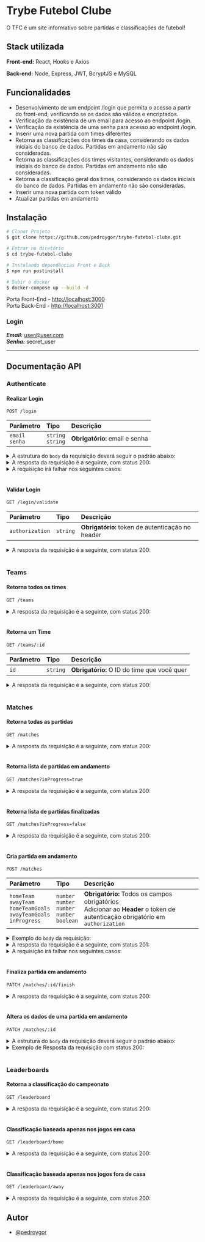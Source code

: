 # Trybe Futebol Clube

O TFC é um site informativo sobre partidas e classificações de futebol!

## Stack utilizada

**Front-end:** React, Hooks e Axios

**Back-end:** Node, Express, JWT, BcryptJS e MySQL

## Funcionalidades

- Desenvolvimento de um endpoint /login que permita o acesso a partir do front-end, verificando se os dados são válidos e encriptados.
- Verificação da existência de um email para acesso ao endpoint /login.
- Verificação da existência de uma senha para acesso ao endpoint /login.
- Inserir uma nova partida com times diferentes
- Retorna as classificações dos times da casa, considerando os dados iniciais do banco de dados. Partidas em andamento não são consideradas.
- Retorna as classificações dos times visitantes, considerando os dados iniciais do banco de dados. Partidas em andamento não são consideradas.
- Retorna a classificação geral dos times, considerando os dados iniciais do banco de dados. Partidas em andamento não são consideradas.
- Inserir uma nova partida com token válido
- Atualizar partidas em andamento

## Instalação

```bash
# Clonar Projeto
$ git clone https://github.com/pedroygor/trybe-futebol-clube.git

# Entrar no diretório
$ cd trybe-futebol-clube

# Instalando dependências Front e Back
$ npm run postinstall

# Subir o docker
$ docker-compose up --build -d
```


Porta Front-End - [http://localhost:3000](http://localhost:3000)</br>
Porta Back-End - [http://localhost:3001](http://localhost:3001)

### Login

***Email:*** user@user.com</br>
***Senha:*** secret_user

---

## Documentação API

### Authenticate

#### Realizar Login

```http
POST /login
```

| Parâmetro            | Tipo                    | Descrição                              |
| :------------------- | :---------------------- | :------------------------------------- |
| `email`</br> `senha` | `string` </br> `string` | **Obrigatório:** email e senha |

<details>
  <summary>A estrutura do <code>body</code> da requisição deverá seguir o padrão abaixo:</summary>

```json
{
  "email": "admin@admin.com",
  "password": "secret_admin"
}
```

</details>

<details>
  <summary>A resposta da requisição é a seguinte, com status 200:</summary>

```json
{
  "token": "eyJhbGciOiJIUzI1NiIsInR5cCI6IkpXVCJ9.eyJpZCI6MSwicm9sZSI6ImFkbWluIiwiaWF0IjoxNjU0NTI3MTg5fQ.XS_9AA82iNoiVaASi0NtJpqOQ_gHSHhxrpIdigiT-fc"
}
```

</details>

<details>
  <summary>A requisição irá falhar nos seguintes casos:</summary>
  - A rota retorna o código <code>400</code>, com a mensagem <code>All fields must be filled</code> caso o campo email não seja informado no body da requisição;<br>
  - A rota retorna o código <code>400</code>, com a mensagem <code>All fields must be filled</code> caso o campo email não seja informado no body da requisição;<br>
  - A rota retorna o código <code>400</code>, com a mensagem <code>Incorrect email or password</code> caso o campo email seja inválido no body da requisição;<br>
  - A rota retorna o código <code>400</code>, com a mensagem <code>Incorrect email or password</code> caso o campo password seja inválido no body da requisição;<br>
</details>
</br>

#### Validar Login

```http
GET /login/validate
```

| Parâmetro   | Tipo       | Descrição                           |
| :---------- | :--------- | :---------------------------------- |
| `authorization` | `string` | **Obrigatório:** token de autenticação no header |

<details>
  <summary>A resposta da requisição é a seguinte, com status 200:</summary>

```json
{ "role": "admin" }
```

</details>
<br>

### Teams

#### Retorna todos os times

```http
GET /teams
```

<details>
  <summary>A resposta da requisição é a seguinte, com status 200:</summary>

```json
[
  {
    "id": 1,
    "teamName": "Avaí/Kindermann"
  },
  {
    "id": 2,
    "teamName": "Bahia"
  },
  {
    "id": 3,
    "teamName": "Botafogo"
  },
  // ...
]
```

</details>
</br>

#### Retorna um Time

```http
GET /teams/:id
```

| Parâmetro   | Tipo       | Descrição                           |
| :---------- | :--------- | :---------------------------------- |
| `id` | `string` | **Obrigatório:** O ID do time que você quer  |

<details>
  <summary>A resposta da requisição é a seguinte, com status 200:</summary>

```json
[
  {
    "id": 1,
    "teamName": "Avaí/Kindermann"
  },
  {
    "id": 2,
    "teamName": "Bahia"
  },
  {
    "id": 3,
    "teamName": "Botafogo"
  },
  // ...
]
```

</details>
<br>

### Matches

#### Retorna todas as partidas

```http
GET /matches
```

<details>
  <summary>A resposta da requisição é a seguinte, com status 200:</summary>

```json
[
  {
    "id": 1,
    "homeTeam": 16,
    "homeTeamGoals": 1,
    "awayTeam": 8,
    "awayTeamGoals": 1,
    "inProgress": false,
    "teamHome": {
      "teamName": "São Paulo"
    },
    "teamAway": {
      "teamName": "Grêmio"
    }
  },
  // ...
  {
    "id": 41,
    "homeTeam": 16,
    "homeTeamGoals": 2,
    "awayTeam": 9,
    "awayTeamGoals": 0,
    "inProgress": true,
    "teamHome": {
      "teamName": "São Paulo"
    },
    "teamAway": {
      "teamName": "Internacional"
    }
  }
]
```

</details>
</br>

#### Retorna lista de partidas em andamento

```http
GET /matches?inProgress=true
```

<details>
  <summary>A resposta da requisição é a seguinte, com status 200:</summary>

```json
[
  {
    "id": 41,
    "homeTeam": 16,
    "homeTeamGoals": 2,
    "awayTeam": 9,
    "awayTeamGoals": 0,
    "inProgress": true,
    "teamHome": {
      "teamName": "São Paulo"
    },
    "teamAway": {
      "teamName": "Internacional"
    }
  },
  {
    "id": 42,
    "homeTeam": 6,
    "homeTeamGoals": 1,
    "awayTeam": 1,
    "awayTeamGoals": 0,
    "inProgress": true,
    "teamHome": {
      "teamName": "Ferroviária"
    },
    "teamAway": {
      "teamName": "Avaí/Kindermann"
    }
  }
]
```

</details>
</br>

#### Retorna lista de partidas finalizadas

```http
GET /matches?inProgress=false
```

<details>
  <summary>A resposta da requisição é a seguinte, com status 200:</summary>

```json
[
  {
    "id": 1,
    "homeTeam": 16,
    "homeTeamGoals": 1,
    "awayTeam": 8,
    "awayTeamGoals": 1,
    "inProgress": false,
    "teamHome": {
      "teamName": "São Paulo"
    },
    "teamAway": {
      "teamName": "Grêmio"
    }
  },
  {
    "id": 2,
    "homeTeam": 9,
    "homeTeamGoals": 1,
    "awayTeam": 14,
    "awayTeamGoals": 1,
    "inProgress": false,
    "teamHome": {
      "teamName": "Internacional"
    },
    "teamAway": {
      "teamName": "Santos"
    }
  }
]
```

</details>
</br>

#### Cria partida em andamento

```http
POST /matches
```

| Parâmetro   | Tipo       | Descrição                           |
| :---------- | :--------- | :---------------------------------- |
| `homeTeam` </br> `awayTeam` </br> `homeTeamGoals` </br> `awayTeamGoals` </br> `inProgress`| `number` </br> `number` </br> `number` </br> `number` </br> `boolean` | **Obrigatório:** Todos os campos obrigatórios </br> Adicionar ao **Header** o token de autenticação obrigatório em `authorization`   |


<details>
  <summary>Exemplo do <code>body</code> da requisição:</summary>

```json
{
  "homeTeam": 16, // O valor deve ser o id do time
  "awayTeam": 8, // O valor deve ser o id do time
  "homeTeamGoals": 2,
  "awayTeamGoals": 2,
  "inProgress": true
}
```

</details>

<details>
  <summary>A resposta da requisição é a seguinte, com status 201:</summary>

```json
{
  "id": 1,
  "homeTeam": 16,
  "homeTeamGoals": 2,
  "awayTeam": 8,
  "awayTeamGoals": 2,
  "inProgress": true,
}
```

</details>

<details>
  <summary>A requisição irá falhar nos seguintes casos:</summary>
  - A rota retorna o código <code>401</code>, com a mensagem <code>It is not possible to create a match with two equal teams</code> caso informe o mesmo valor para ambos os campos homeTeam e awayTeam body da requisição;<br>
  - A rota retorna o código <code>404</code>, com a mensagem <code>There is no team with such id!</code> caso informe um id de time inválido no body da requisição;<br>
  - A rota retorna o código <code>401</code>, com a mensagem <code>Token must be a valid token</code> caso informe um token de autenticação inválido no campo authorization dos headers da requisição;<br>
</details>

</br>

#### Finaliza partida em andamento

```http
PATCH /matches/:id/finish
```

<details>
  <summary>A resposta da requisição é a seguinte, com status 200:</summary>

```json
{ "message": "Finished" }
```

</details>
</br>

#### Altera os dados de uma partida em andamento

```http
PATCH /matches/:id
```

<details>
  <summary>A estrutura do <code>body</code> da requisição deverá seguir o padrão abaixo:</summary>

```json
{
  "homeTeamGoals": 3,
  "awayTeamGoals": 1
}
```

</details>

<details>
  <summary>Exemplo de Resposta da requisição com status 200:</summary>

```json
{
  "id": 1,
  "homeTeam": 16,
  "homeTeamGoals": 3,
  "awayTeam": 8,
  "awayTeamGoals": 1,
  "inProgress": true,
}
```

</details>
</br>

### Leaderboards

#### Retorna a classificação do campeonato

```http
GET /leaderboard
```

<details>
  <summary>A resposta da requisição é a seguinte, com status 200:</summary>

```json
[
  {
    "name": "Palmeiras",
    "totalPoints": 13,
    "totalGames": 5,
    "totalVictories": 4,
    "totalDraws": 1,
    "totalLosses": 0,
    "goalsFavor": 17,
    "goalsOwn": 5,
    "goalsBalance": 12,
    "efficiency": "86.67"
  },
  // ...
  {
    "name": "Napoli-SC",
    "totalPoints": 2,
    "totalGames": 5,
    "totalVictories": 0,
    "totalDraws": 2,
    "totalLosses": 3,
    "goalsFavor": 3,
    "goalsOwn": 12,
    "goalsBalance": -9,
    "efficiency": "13.33"
  }
]
```

</details>
</br>

#### Classificação baseada apenas nos jogos em casa

```http
GET /leaderboard/home
```

<details>
  <summary>A resposta da requisição é a seguinte, com status 200:</summary>

```json
[
  {
    "name": "Santos",
    "totalPoints": 9,
    "totalGames": 3,
    "totalVictories": 3,
    "totalDraws": 0,
    "totalLosses": 0,
    "goalsFavor": 9,
    "goalsOwn": 3,
    "goalsBalance": 6,
    "efficiency": "100.00"
  },
  // ...
  {
    "name": "Bahia",
    "totalPoints": 0,
    "totalGames": 3,
    "totalVictories": 0,
    "totalDraws": 0,
    "totalLosses": 3,
    "goalsFavor": 0,
    "goalsOwn": 4,
    "goalsBalance": -4,
    "efficiency": "0.00"
  }
]
```

</details>
</br>

#### Classificação baseada apenas nos jogos fora de casa

```http
GET /leaderboard/away
```

<details>
  <summary>A resposta da requisição é a seguinte, com status 200:</summary>

```json
[
  {
    "name": "Palmeiras",
    "totalPoints": 6,
    "totalGames": 2,
    "totalVictories": 2,
    "totalDraws": 0,
    "totalLosses": 0,
    "goalsFavor": 7,
    "goalsOwn": 0,
    "goalsBalance": 7,
    "efficiency": "100.00"
  },
  // ...
  {
    "name": "Napoli-SC",
    "totalPoints": 0,
    "totalGames": 3,
    "totalVictories": 0,
    "totalDraws": 0,
    "totalLosses": 3,
    "goalsFavor": 1,
    "goalsOwn": 10,
    "goalsBalance": -9,
    "efficiency": "0.00"
  }
]
```

</details>

## Autor

- [@pedroygor](https://www.github.com/pedroygor)
